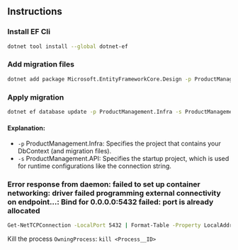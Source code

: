 ## Instructions

### Install EF Cli
```bash
dotnet tool install --global dotnet-ef  
```

### Add migration files
```bash
dotnet add package Microsoft.EntityFrameworkCore.Design -p ProductManagement.API
```

### Apply migration
```bash
dotnet ef database update -p ProductManagement.Infra -s ProductManagement.API

```

#### Explanation:
- `-p` ProductManagement.Infra: Specifies the project that contains your DbContext (and migration files).
- `-s` ProductManagement.API: Specifies the startup project, which is used for runtime configurations like the connection string.

### Error response from daemon: failed to set up container networking: driver failed programming external connectivity on endpoint...: Bind for 0.0.0.0:5432 failed: port is already allocated

```bash
Get-NetTCPConnection -LocalPort 5432 | Format-Table -Property LocalAddress, LocalPort, RemoteAddress, RemotePort, State, OwningProcess
```

Kill the process `OwningProcess`: `kill <Process__ID>`

